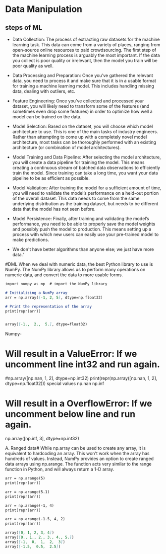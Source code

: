 # Data Manipulation

## steps of ML

* Data Collection: The process of extracting raw datasets for the machine learning task. This data can come from a variety of places, ranging from open-source online resources to paid crowdsourcing. The first step of the machine learning process is arguably the most important. If the data you collect is poor quality or irrelevant, then the model you train will be poor quality as well.

* Data Processing and Preparation: Once you’ve gathered the relevant data, you need to process it and make sure that it is in a usable format for training a machine learning model. This includes handling missing data, dealing with outliers, etc.

* Feature Engineering: Once you’ve collected and processed your dataset, you will likely need to transform some of the features (and sometimes even drop some features) in order to optimize how well a model can be trained on the data.

* Model Selection: Based on the dataset, you will choose which model architecture to use. This is one of the main tasks of industry engineers. Rather than attempting to come up with a completely novel model architecture, most tasks can be thoroughly performed with an existing architecture (or combination of model architectures).

* Model Training and Data Pipeline: After selecting the model architecture, you will create a data pipeline for training the model. This means creating a continuous stream of batched data observations to efficiently train the model. Since training can take a long time, you want your data pipeline to be as efficient as possible.

* Model Validation: After training the model for a sufficient amount of time, you will need to validate the model’s performance on a held-out portion of the overall dataset. This data needs to come from the same underlying distribution as the training dataset, but needs to be different data that the model has not seen before.

* Model Persistence: Finally, after training and validating the model’s performance, you need to be able to properly save the model weights and possibly push the model to production. This means setting up a process with which new users can easily use your pre-trained model to make predictions.

* We don't have better algorithms than anyone else; we just have more data."

#DML
When we deal with numeric data, the best Python library to use is NumPy. The NumPy library allows us to perform many operations on numeric data, and convert the data to more usable forms.

```markdown
import numpy as np  # import the NumPy library

# Initializing a NumPy array
arr = np.array([-1, 2, 5], dtype=np.float32)

# Print the representation of the array
print(repr(arr))


array([-1.,  2.,  5.], dtype=float32)

```

Numpy-
# Will result in a ValueError: If we uncomment line int32 and run again.
#np.array([np.nan, 1, 2], dtype=np.int32)
print(repr(np.array([np.nan, 1, 2], dtype=np.float32)))
special values
np.nan
np.inf
# Will result in a OverflowError: If we uncomment below line  and run again.
np.array([np.inf, 3], dtype=np.int32)


A. Ranged data#
While np.array can be used to create any array, it is equivalent to hardcoding an array. This won't work when the array has hundreds of values. Instead, NumPy provides an option to create ranged data arrays using np.arange. The function acts very similar to the range function in Python, and will always return a 1-D array.

```markdown
arr = np.arange(5)
print(repr(arr))

arr = np.arange(5.1)
print(repr(arr))

arr = np.arange(-1, 4)
print(repr(arr))

arr = np.arange(-1.5, 4, 2)
print(repr(arr))

array([0, 1, 2, 3, 4])
array([0., 1., 2., 3., 4., 5.])
array([-1,  0,  1,  2,  3])
array([-1.5,  0.5,  2.5])


```


